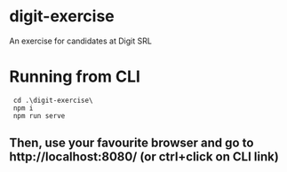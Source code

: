 # digit-exercise
An exercise for candidates at Digit SRL


# Running from CLI

```
 cd .\digit-exercise\
 npm i 
 npm run serve
```

## Then, use your favourite browser and go to http://localhost:8080/ (or ctrl+click on CLI link)
